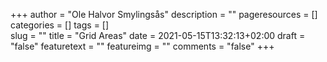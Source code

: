 +++
author = "Ole Halvor Smylingsås"
description = ""
pageresources = []
categories = []
tags = []     
slug = ""
title = "Grid Areas"
date = 2021-05-15T13:32:13+02:00
draft = "false"
featuretext = ""
featureimg = ""
comments = "false"
+++